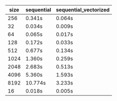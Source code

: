 | size | sequential | sequential_vectorized |
|---|---|---|
| 256 | 0.341s | 0.064s |
| 32 | 0.034s | 0.009s |
| 64 | 0.065s | 0.017s |
| 128 | 0.172s | 0.033s |
| 512 | 0.677s | 0.134s |
| 1024 | 1.360s | 0.259s |
| 2048 | 2.683s | 0.513s |
| 4096 | 5.360s | 1.593s |
| 8192 | 10.774s | 3.233s |
| 16 | 0.018s | 0.005s |